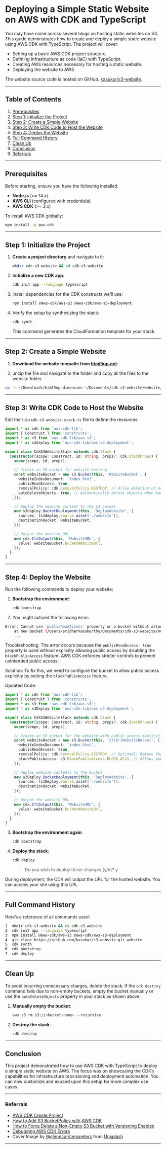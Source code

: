 # Deploying a Simple Static Website on AWS with CDK and TypeScript

You may have come across several blogs on hosting static websites on S3. This guide demonstrates how to create and deploy a simple static website using AWS CDK with TypeScript. The project will cover:

- Setting up a basic AWS CDK project structure.
- Defining infrastructure as code (IaC) with TypeScript.
- Creating AWS resources necessary for hosting a static website.
- Deploying the website to AWS.

The website source code is hosted on GitHub: [kasukur/s3-website](https://github.com/kasukur/cdk-s3-website).

---

## Table of Contents

1. [Prerequisites](#prerequisites)
2. [Step 1: Initialize the Project](#step-1-initialize-the-project)
3. [Step 2: Create a Simple Website](#step-2-create-a-simple-website)
4. [Step 3: Write CDK Code to Host the Website](#step-3-write-cdk-code-to-host-the-website)
5. [Step 4: Deploy the Website](#step-4-deploy-the-website)
6. [Full Command History](#full-command-history)
7. [Clean Up](#clean-up)
8. [Conclusion](#conclusion)
9. [Referrals](#referrals)

---

## Prerequisites

Before starting, ensure you have the following installed:

- **Node.js** (>= 14.x)
- **AWS CLI** (configured with credentials)
- **AWS CDK** (>= 2.x)

To install AWS CDK globally:

```bash
npm install -g aws-cdk
```

---

## Step 1: Initialize the Project

1. **Create a project directory** and navigate to it:

   ```bash
   mkdir cdk-s3-website && cd cdk-s3-website
   ```

2. **Initialize a new CDK app**:

   ```bash
   cdk init app --language typescript
   ```

3. Install dependencies for the CDK constructs we'll use:

   ```bash
   npm install @aws-cdk/aws-s3 @aws-cdk/aws-s3-deployment
   ```

4. Verify the setup by synthesizing the stack:

   ```bash
   cdk synth
   ```

   This command generates the CloudFormation template for your stack.

---

## Step 2: Create a Simple Website

1. **Download the website tempalte from [html5up.net](https://html5up.net/dimension/download)**:

2. unzip the file and navigate to the folder and copy all the files to the website folder.

```bash
cp -r ~/Downloads/html5up-dimension ~/Documents/cdk-s3-website/website/.
```

---

## Step 3: Write CDK Code to Host the Website

Edit the `lib/cdk-s3-website-stack.ts` file to define the resources:

```typescript
import * as cdk from 'aws-cdk-lib';
import { Construct } from 'constructs';
import * as s3 from 'aws-cdk-lib/aws-s3';
import * as s3deploy from 'aws-cdk-lib/aws-s3-deployment';

export class CdkS3WebsiteStack extends cdk.Stack {
  constructor(scope: Construct, id: string, props?: cdk.StackProps) {
    super(scope, id, props);

    // Create an S3 bucket for website hosting
    const websiteBucket = new s3.Bucket(this, 'WebsiteBucket', {
      websiteIndexDocument: 'index.html',
      publicReadAccess: true,
      removalPolicy: cdk.RemovalPolicy.DESTROY, // Allow deletion of non-empty bucket
      autoDeleteObjects: true, // Automatically delete objects when bucket is removed
    });

    // Deploy the website content to the S3 bucket
    new s3deploy.BucketDeployment(this, 'DeployWebsite', {
      sources: [s3deploy.Source.asset('./website')],
      destinationBucket: websiteBucket,
    });

    // Output the website URL
    new cdk.CfnOutput(this, 'WebsiteURL', {
      value: websiteBucket.bucketWebsiteUrl,
    });
  }
}
```

---

## Step 4: Deploy the Website

Run the following commands to deploy your website:

1. **Bootstrap the environment**:

   ```bash
   cdk bootstrap
   ```

2. You might noticed the following error:

```bash
Error: Cannot use 'publicReadAccess' property on a bucket without allowing bucket-level public access through 'blockPublicAccess' property.
    at new Bucket (/Users/sridharkasukurthy/Documents/cdk-s3-website/node_modules/aws-cdk-lib/aws-s3/lib/bucket.js:1:24460)
    ...
```

Troubleshooting: The error occurs because the `publicReadAccess: true` property is used without explicitly allowing public access by disabling the `blockPublicAccess` feature. AWS CDK enforces stricter controls to prevent unintended public access.

Solution: To fix this, we need to configure the bucket to allow public access explicitly by setting the `blockPublicAccess` feature.

Updated Code:

```typescript
import * as cdk from 'aws-cdk-lib';
import { Construct } from 'constructs';
import * as s3 from 'aws-cdk-lib/aws-s3';
import * as s3Deploy from 'aws-cdk-lib/aws-s3-deployment';

export class CdkS3WebsiteStack extends cdk.Stack {
  constructor(scope: Construct, id: string, props?: cdk.StackProps) {
    super(scope, id, props);

    // Create an S3 bucket for the website with public access explicitly allowed
    const websiteBucket = new s3.Bucket(this, 'SriSriWebsiteBucket', {
      websiteIndexDocument: 'index.html',
      publicReadAccess: true,
      removalPolicy: cdk.RemovalPolicy.DESTROY, // Optional: Remove the bucket on stack deletion
      blockPublicAccess: s3.BlockPublicAccess.BLOCK_ACLS, // Allows public access but blocks ACLs
    });

    // Deploy website contents to the bucket
    new s3Deploy.BucketDeployment(this, 'DeployWebsite', {
      sources: [s3Deploy.Source.asset('./website')],
      destinationBucket: websiteBucket,
    });

    // Output the website URL
    new cdk.CfnOutput(this, 'WebsiteURL', {
      value: websiteBucket.bucketWebsiteUrl,
    });
  }
}
```

3. **Bootstrap the environment again**:

   ```bash
   cdk bootstrap
   ```

4. **Deploy the stack**:

   ```bash
   cdk deploy
   ```

   > Do you wish to deploy these changes (y/n)? y

During deployment, the CDK will output the URL for the hosted website. You can access your site using this URL.

---

## Full Command History

Here’s a reference of all commands used:

```bash
1  mkdir cdk-s3-website && cd cdk-s3-website
2  cdk init app --language typescript
3  npm install @aws-cdk/aws-s3 @aws-cdk/aws-s3-deployment
4  git clone https://github.com/kasukur/s3-website.git website
5  cdk synth
6  cdk bootstrap
7  cdk deploy
```

---

## Clean Up

To avoid incurring unnecessary charges, delete the stack. If the `cdk destroy` command fails due to non-empty buckets, empty the bucket manually or use the `autoDeleteObjects` property in your stack as shown above:

1. **Manually empty the bucket**:

   ```bash
   aws s3 rm s3://<bucket-name> --recursive
   ```

2. **Destroy the stack**:

   ```bash
   cdk destroy
   ```

---

## Conclusion

This project demonstrated how to use AWS CDK with TypeScript to deploy a simple static website on AWS. The focus was on showcasing the CDK’s capabilities for infrastructure provisioning and deployment automation. You can now customize and expand upon this setup for more complex use cases.

---

<a name="referrals"></a>

### Referrals

- [AWS CDK Create Project](https://cdkworkshop.com/20-typescript/20-create-project/500-deploy.html)
- [How to Add S3 BucketPolicy with AWS CDK](https://stackoverflow.com/questions/60310575/how-to-add-s3-bucketpolicy-with-aws-cdk)
- [How to Force Delete a Non-Empty S3 Bucket with Versioning Enabled](https://stackoverflow.com/questions/62694166/how-to-force-delete-a-non-empty-s3-bucket-with-versioning-enabled)
- [Debugging AWS CDK Errors](https://debugthis.dev/cdk/2020-07-08-aws-cdk-errors/)
- Cover Image by [@glenncarstenspeters](https://unsplash.com/@glenncarstenspeters) from [Unsplash](https://unsplash.com/photos/person-using-macbook-pro-npxXWgQ33ZQ)

---
